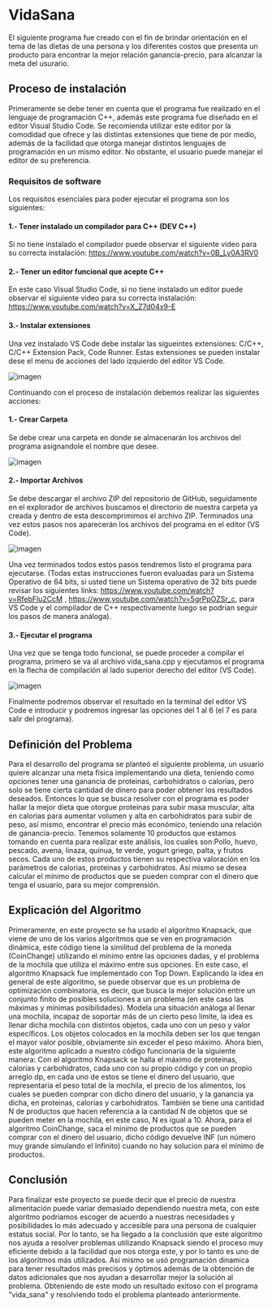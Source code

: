 # VidaSana

El siguiente programa fue creado con el fin de brindar orientación en el tema de las dietas 
de una persona y los diferentes costos que presenta un producto para encontrar la mejor relación
ganancia-precio, para alcanzar la meta del usurario.

## Proceso de instalación

Primeramente se debe tener en cuenta que el programa fue realizado en el lenguaje de programación C++,
además este programa fue diseñado en el editor Visual Studio Code. Se recomienda utilizar este editor 
por la comodidad que ofrece y las distintas extensiones que tiene de por medio, además de la facilidad
que otorga manejar distintos lenguajes de programación en un mismo editor. No obstante, el usuario puede
manejar el editor de su preferencia.

### Requisitos de software

Los requisitos esenciales para poder ejecutar el programa son los siguientes:

#### 1.- Tener instalado un compilador para C++ (DEV C++) 
Si no tiene instalado el compilador puede observar el siguiente video para su 
correcta instalación: https://www.youtube.com/watch?v=0B_Ly0A3RV0

#### 2.- Tener un editor funcional que acepte C++
En este caso Visual Studio Code, si no tiene instalado un editor puede observar el 
siguiente video para su correcta instalación: https://www.youtube.com/watch?v=X_Z7d04x9-E

#### 3.- Instalar extensiones
Una vez instalado VS Code debe instalar las sigueintes extensiones: C/C++, C/C++ Extension Pack, Code Runner.
Estas extensiones se pueden instalar dese el menu de acciones del lado izquierdo del editor VS Code.

![imagen](https://user-images.githubusercontent.com/90929324/167324671-19222b16-e4c6-44a7-99a0-9e8ffef3c957.png)

Continuando con el proceso de instalación debemos realizar las siguientes acciones:

#### 1.- Crear Carpeta
Se debe crear una carpeta en donde se almacenarán los archivos del programa asignandole el nombre que desee.


![imagen](https://user-images.githubusercontent.com/90929324/167324711-262b7616-05a9-4383-8dcf-d4c44d313be8.png)


#### 2.- Importar Archivos
Se debe descargar el archivo ZIP del repositorio de GitHub, seguidamente en el explorador de archivos buscamos el directorio 
de nuestra carpeta ya creada y dentro de esta descomprimimos el archivo ZIP. Terminados una vez estos pasos nos aparecerán 
los archivos del programa en el editor (VS Code).


![imagen](https://user-images.githubusercontent.com/90929324/167324597-9da71de3-f413-42c5-ba30-7cc98a5113ff.png)


Una vez terminados todos estos pasos tendremos listo el programa para ejecutarse.
(Todas estas instrucciones fueron evaluadas para un Sistema Operativo de 64 bits,
si usted tiene un Sistema operativo de 32 bits puede revisar los siguientes links: 
https://www.youtube.com/watch?v=RfebFlu2CcM , https://www.youtube.com/watch?v=5grPpOZSr_c, para VS Code y el compilador de C++
respectivamente luego se podrian seguir los pasos de manera análoga).


#### 3.- Ejecutar el programa
Una vez que se tenga todo funcional, se puede proceder a compilar el programa, primero se va al archivo vida_sana.cpp y ejecutamos el programa en la flecha de compilación al lado superior derecho del editor (VS Code). 


![imagen](https://user-images.githubusercontent.com/90929324/167505358-5001ffde-f964-436d-880b-d96c80fb738d.png)


Finalmente podremos observar el resultado en la terminal del editor VS Code e introducir y podremos ingresar las opciones del 1 al 6 
(el 7 es para salir del programa).


## Definición del Problema
Para el desarrollo del programa se planteó el siguiente problema, un usuario quiere alcanzar una meta física implementando una dieta,
teniendo como opciones tener una ganancia de proteinas, carbohidratos o calorias, pero solo se tiene cierta cantidad de dinero para poder 
obtener los resultados deseados. Entonces lo que se busca resolver con el programa es poder hallar la mejor dieta que otorgue proteinas para 
subir masa muscular, alta en calorias para aumentar volumen y alta en carbohidratos para subir de peso, así mismo, 
encontrar el precio más económico, teniendo  una relación de ganancia-precio. Tenemos solamente 10 productos que 
estamos tomando en cuenta para realizar este análisis, los cuales son:Pollo, huevo, pescado, avena, linaza, 
quinua, te verde, yogurt griego, palta, y frutos secos. Cada uno de estos productos tienen su respectiva 
valoración en los parámetros de calorias, proteinas y carbohidratos. Así mismo se desea calcular el mínimo de productos que se pueden comprar
con el dinero que tenga el usuario, para su mejor comprensión.


## Explicación del Algoritmo
Primeramente, en este proyecto se ha usado el algoritmo Knapsack, que viene de uno de los varios algoritmos que se ven en programación 
dinámica, este código tiene la similitud del problema de la moneda (CoinChange) utilizando el mínimo entre las opciones dadas,
y el problema de la mochila que utiliza el máximo entre sus opciones. En este caso, el algoritmo Knapsack fue implementado con Top Down.
Explicando la idea en general de este algoritmo, se puede observar que es un problema de optimización combinatoria, es decir, que
busca la mejor solución entre un conjunto finito de posibles soluciones a un problema (en este caso las máximas y mínimas posibilidades).
Modela una situación análoga al llenar una mochila, incapaz de soportar más de un cierto peso límite, la idea es llenar dicha mochila con 
distintos objetos, cada uno con un peso y valor específicos. Los objetos colocados en la mochila deben ser los que tengan el mayor valor
posible, obviamente sin exceder el peso máximo.
Ahora bien, este algoritmo aplicado a nuestro código funcionaría de la siguiente manera: Con el algoritmo Knapsack se halla el máximo 
de proteinas, calorias y carbohidratos, cada uno con su propio código y con un propio arreglo dp, en cada uno de estos se tiene el
dinero del usuario, que representaria el peso total de la mochila, el precio de los alimentos, los cuales se pueden comprar con dicho dinero
del usuario, y la ganancia ya dicha, en proteinas, calorias y carbohidratos. También se tiene una cantidad N de productos que hacen referencia
a la cantidad N de objetos que se pueden meter en la mochila, en este caso, N es igual a 10.
Ahora, para el algoritmo CoinChange, saca el mínimo de productos que se pueden comprar con el dinero del usuario, dicho código devuelve INF
(un número muy grande simulando el Infinito) cuando no hay solucion para el mínimo de productos.

## Conclusión 
Para finalizar este proyecto se puede decir que el precio de nuestra alimentación puede variar demasiado dependiendo 
nuestra meta, con este algoritmo podriamos escoger de acuerdo a nuestras necesidades y posibilidades lo más adecuado 
y accesible para una persona de cualquier estatus social. 
Por lo tanto, se ha llegado a la conclusión que este algoritmo nos ayuda a resolver problemas utilizando Knapsack 
siendo el proceso muy eficiente debido a la facilidad que nos otorga este, y por lo tanto es uno de los algoritmos
más utilizados. Así mismo se usó programación dinamica para tener resultados más precisos y óptimos además de la obtención de 
datos adicionales que nos ayudan a desarrollar mejor la solución al problema. Obteniendo de este modo un resultado exitoso 
con el programa "vida_sana" y resolviendo todo el problema planteado anteriormente. 







